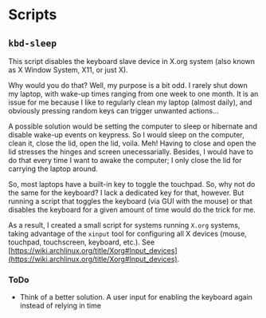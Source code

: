 # Scripts

## `kbd-sleep`

This script disables the keyboard slave device in X.org system (also known as X Window System, X11, or just X). 

Why would you do that? Well, my purpose is a bit odd. I rarely shut down my laptop, with wake-up times ranging from one week to one month. It is an issue for me because I like to regularly clean my laptop (almost daily), and obviously pressing random keys can trigger unwanted actions...

A possible solution would be setting the computer to sleep or hibernate and disable wake-up events on keypress. So I would sleep on the computer, clean it, close the lid, open the lid, voila. Meh! Having to close and open the lid stresses the hinges and screen unecessarially. Besides, I would have to do that every time I want to awake the computer; I only close the lid for carrying the laptop around.

So, most laptops have a built-in key to toggle the touchpad. So, why not do the same for the keyboard? I lack a dedicated key for that, however. But running a script that toggles the keyboard (via GUI with the mouse) or that disables the keyboard for a given amount of time would do the trick for me.

As a result, I created a small script for systems running `X.org` systems, taking advantage of the `xinput` tool for configuring all X devices (mouse, touchpad, touchscreen, keyboard, etc.). See [https://wiki.archlinux.org/title/Xorg#Input_devices](https://wiki.archlinux.org/title/Xorg#Input_devices).

### ToDo

- Think of a better solution. A user input for enabling the keyboard again instead of relying in time
